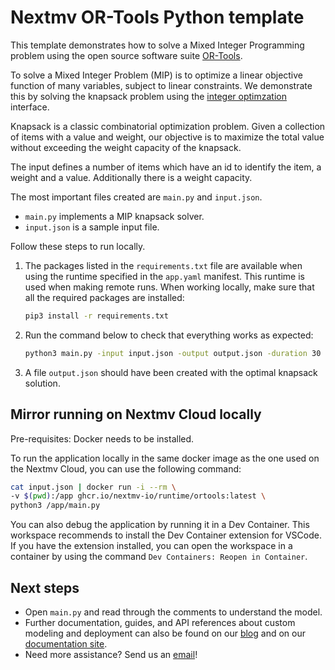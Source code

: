 # Nextmv OR-Tools Python template

This template demonstrates how to solve a Mixed Integer Programming problem
using the open source software suite [OR-Tools][or-tools].

To solve a Mixed Integer Problem (MIP) is to optimize a linear objective
function of many variables, subject to linear constraints. We demonstrate this
by solving the knapsack problem using the [integer
optimzation][integer-optimization] interface.

Knapsack is a classic combinatorial optimization problem. Given a collection of
items with a value and weight, our objective is to maximize the total value
without exceeding the weight capacity of the knapsack.

The input defines a number of items which have an id to identify the item, a
weight and a value. Additionally there is a weight capacity.

The most important files created are `main.py` and `input.json`.

* `main.py` implements a MIP knapsack solver.
* `input.json` is a sample input file.

Follow these steps to run locally.

1. The packages listed in the `requirements.txt` file are available when using
   the runtime specified in the `app.yaml` manifest. This runtime is used when
   making remote runs. When working locally, make sure that all the required
   packages are installed:

    ```bash
    pip3 install -r requirements.txt
    ```

1. Run the command below to check that everything works as expected:

    ```bash
    python3 main.py -input input.json -output output.json -duration 30
    ```

1. A file `output.json` should have been created with the optimal knapsack
   solution.

## Mirror running on Nextmv Cloud locally

Pre-requisites: Docker needs to be installed.

To run the application locally in the same docker image as the one used on the
Nextmv Cloud, you can use the following command:

```bash
cat input.json | docker run -i --rm \
-v $(pwd):/app ghcr.io/nextmv-io/runtime/ortools:latest \
python3 /app/main.py
```

You can also debug the application by running it in a Dev Container. This
workspace recommends to install the Dev Container extension for VSCode. If you
have the extension installed, you can open the workspace in a container by using
the command `Dev Containers: Reopen in Container`.

## Next steps

* Open `main.py` and read through the comments to understand the model.
* Further documentation, guides, and API references about custom modeling and
  deployment can also be found on our [blog](https://www.nextmv.io/blog) and on
  our [documentation site](https://docs.nextmv.io).
* Need more assistance? Send us an [email](mailto:support@nextmv.io)!

[or-tools]: https://developers.google.com/optimization
[integer-optimization]: https://developers.google.com/optimization/mip
